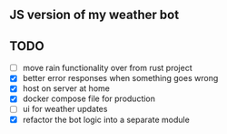 ## JS version of my weather bot

## TODO

- [ ] move rain functionality over from rust project
- [x] better error responses when something goes wrong
- [x] host on server at home
- [x] docker compose file for production
- [ ] ui for weather updates
- [x] refactor the bot logic into a separate module